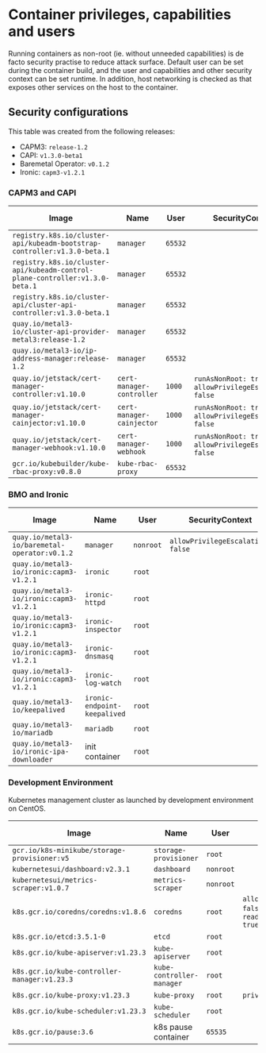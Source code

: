 # Container privileges, capabilities and users

Running containers as non-root (ie. without unneeded capabilities) is de facto security practise
to reduce attack surface. Default user can be set during the container build, and the user and
capabilities and other security context can be set runtime. In addition, host networking is checked
as that exposes other services on the host to the container.

## Security configurations

This table was created from the following releases:

* CAPM3: `release-1.2`
* CAPI: `v1.3.0-beta1`
* Baremetal Operator: `v0.1.2`
* Ironic: `capm3-v1.2.1`

### CAPM3 and CAPI

| Image | Name | User  | SecurityContext | Capabilities  | Host Network |
|---|---|---|---|---|---|
| `registry.k8s.io/cluster-api/kubeadm-bootstrap-controller:v1.3.0-beta.1` | `manager`| `65532`|||
| `registry.k8s.io/cluster-api/kubeadm-control-plane-controller:v1.3.0-beta.1` | `manager`| `65532`|||
| `registry.k8s.io/cluster-api/cluster-api-controller:v1.3.0-beta.1` | `manager` | `65532` |||
| `quay.io/metal3-io/cluster-api-provider-metal3:release-1.2`|  `manager`| `65532` |||
| `quay.io/metal3-io/ip-address-manager:release-1.2` | `manager` | `65532` |||
| `quay.io/jetstack/cert-manager-controller:v1.10.0` | `cert-manager-controller`| `1000` | `runAsNonRoot: true`, `allowPrivilegeEscalation: false` | `drop: ALL` |
| `quay.io/jetstack/cert-manager-cainjector:v1.10.0` | `cert-manager-cainjector`| `1000` | `runAsNonRoot: true`, `allowPrivilegeEscalation: false` | `drop: ALL` |
| `quay.io/jetstack/cert-manager-webhook:v1.10.0` | `cert-manager-webhook`| `1000` | `runAsNonRoot: true`, `allowPrivilegeEscalation: false` | `drop: ALL` |
| `gcr.io/kubebuilder/kube-rbac-proxy:v0.8.0` | `kube-rbac-proxy` | `65532` |||

### BMO and Ironic

| Image | Name | User  | SecurityContext | Capabilities  | Host Network |
|---|---|---|---|---|---|
| `quay.io/metal3-io/baremetal-operator:v0.1.2` | `manager` | `nonroot` | `allowPrivilegeEscalation: false`|||
| `quay.io/metal3-io/ironic:capm3-v1.2.1` | `ironic` | `root` ||| true |
| `quay.io/metal3-io/ironic:capm3-v1.2.1` | `ironic-httpd` | `root` ||| true |
| `quay.io/metal3-io/ironic:capm3-v1.2.1`| `ironic-inspector` | `root` ||| true |
| `quay.io/metal3-io/ironic:capm3-v1.2.1` | `ironic-dnsmasq` | `root` || `NET_ADMIN`, `NET_RAW` | true |
| `quay.io/metal3-io/ironic:capm3-v1.2.1` | `ironic-log-watch` | `root` ||| true |
| `quay.io/metal3-io/keepalived` | `ironic-endpoint-keepalived` | `root` || `NET_ADMIN`, `NET_RAW` | true |
| `quay.io/metal3-io/mariadb` | `mariadb` | `root` ||| true |
| `quay.io/metal3-io/ironic-ipa-downloader` | init container | `root` ||| true |

### Development Environment

Kubernetes management cluster as launched by development environment on CentOS.

| Image | Name | User  | SecurityContext | Capabilities  | Host Network |
|---|---|---|---|---|---|
| `gcr.io/k8s-minikube/storage-provisioner:v5` | `storage-provisioner` | `root` ||| true |
| `kubernetesui/dashboard:v2.3.1` | `dashboard` | `nonroot` ||||
| `kubernetesui/metrics-scraper:v1.0.7` | `metrics-scraper` | `nonroot` ||||
| `k8s.gcr.io/coredns/coredns:v1.8.6` | `coredns` | `root` | `allowPrivilegeEscalation: false`, `readOnlyRootFilesystem: true` | `drop: ALL`, `NET_BIND_SERVICE` ||
| `k8s.gcr.io/etcd:3.5.1-0` | `etcd` | `root` ||| true |
| `k8s.gcr.io/kube-apiserver:v1.23.3` | `kube-apiserver` | `root` ||| true |
| `k8s.gcr.io/kube-controller-manager:v1.23.3` | `kube-controller-manager` | `root` ||| true |
| `k8s.gcr.io/kube-proxy:v1.23.3` | `kube-proxy`| `root` | `privileged: true` || true |
| `k8s.gcr.io/kube-scheduler:v1.23.3` | `kube-scheduler`| `root` ||| true |
| `k8s.gcr.io/pause:3.6` | k8s pause container | `65535` ||||
